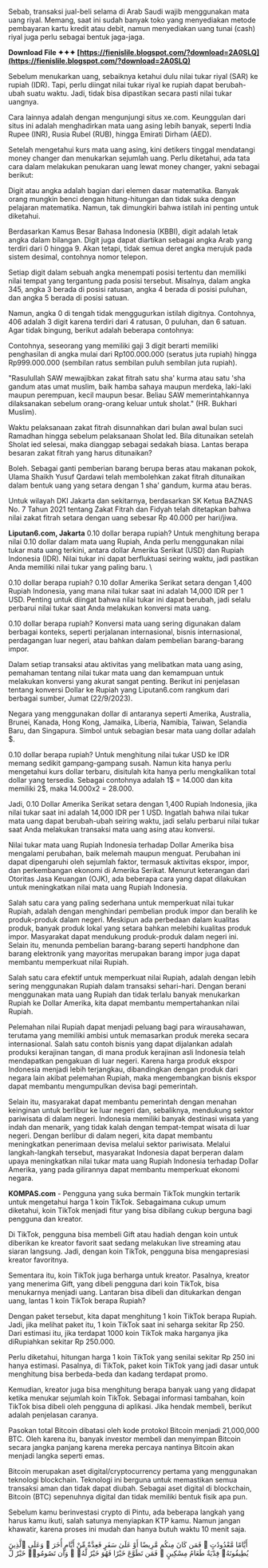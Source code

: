 Sebab, transaksi jual-beli selama di Arab Saudi wajib menggunakan mata uang riyal. Memang, saat ini sudah banyak toko yang menyediakan metode pembayaran kartu kredit atau debit, namun menyediakan uang tunai (cash) riyal juga perlu sebagai bentuk jaga-jaga.
 
**Download File ✦✦✦ [https://fienislile.blogspot.com/?download=2A0SLQ](https://fienislile.blogspot.com/?download=2A0SLQ)**


 
Sebelum menukarkan uang, sebaiknya ketahui dulu nilai tukar riyal (SAR) ke rupiah (IDR). Tapi, perlu diingat nilai tukar riyal ke rupiah dapat berubah-ubah suatu waktu. Jadi, tidak bisa dipastikan secara pasti nilai tukar uangnya.
 
Cara lainnya adalah dengan mengunjungi situs xe.com. Keunggulan dari situs ini adalah menghadirkan mata uang asing lebih banyak, seperti India Rupee (INR), Rusia Rubel (RUB), hingga Emirati Dirham (AED).

Setelah mengetahui kurs mata uang asing, kini detikers tinggal mendatangi money changer dan menukarkan sejumlah uang. Perlu diketahui, ada tata cara dalam melakukan penukaran uang lewat money changer, yakni sebagai berikut:
 

Digit atau angka adalah bagian dari elemen dasar matematika. Banyak orang mungkin benci dengan hitung-hitungan dan tidak suka dengan pelajaran matematika. Namun, tak dimungkiri bahwa istilah ini penting untuk diketahui.
 
Berdasarkan Kamus Besar Bahasa Indonesia (KBBI), digit adalah letak angka dalam bilangan. Digit juga dapat diartikan sebagai angka Arab yang terdiri dari 0 hingga 9. Akan tetapi, tidak semua deret angka merujuk pada sistem desimal, contohnya nomor telepon.
 
Setiap digit dalam sebuah angka menempati posisi tertentu dan memiliki nilai tempat yang tergantung pada posisi tersebut. Misalnya, dalam angka 345, angka 3 berada di posisi ratusan, angka 4 berada di posisi puluhan, dan angka 5 berada di posisi satuan.
 
Namun, angka 0 di tengah tidak menggugurkan istilah digitnya. Contohnya, 406 adalah 3 digit karena terdiri dari 4 ratusan, 0 puluhan, dan 6 satuan. Agar tidak bingung, berikut adalah beberapa contohnya:
 
Contohnya, seseorang yang memiliki gaji 3 digit berarti memiliki penghasilan di angka mulai dari Rp100.000.000 (seratus juta rupiah) hingga Rp999.000.000 (sembilan ratus sembilan puluh sembilan juta rupiah).
 
"Rasulullah SAW mewajibkan zakat fitrah satu sha' kurma atau satu 'sha gandum atas umat muslim, baik hamba sahaya maupun merdeka, laki-laki maupun perempuan, kecil maupun besar. Beliau SAW memerintahkannya dilaksanakan sebelum orang-orang keluar untuk sholat." (HR. Bukhari Muslim).
 
Waktu pelaksanaan zakat fitrah disunnahkan dari bulan awal bulan suci Ramadhan hingga sebelum pelaksanaan Sholat Ied. Bila ditunaikan setelah Sholat ied selesai, maka dianggap sebagai sedakah biasa. Lantas berapa besaran zakat fitrah yang harus ditunaikan?
 
Boleh. Sebagai ganti pemberian barang berupa beras atau makanan pokok, Ulama Shaikh Yusuf Qardawi telah membolehkan zakat fitrah ditunaikan dalam bentuk uang yang setara dengan 1 sha' gandum, kurma atau beras.
 
Untuk wilayah DKI Jakarta dan sekitarnya, berdasarkan SK Ketua BAZNAS No. 7 Tahun 2021 tentang Zakat Fitrah dan Fidyah telah ditetapkan bahwa nilai zakat fitrah setara dengan uang sebesar Rp 40.000 per hari/jiwa.
 
**Liputan6.com, Jakarta** 0.10 dollar berapa rupiah? Untuk menghitung berapa nilai 0.10 dollar dalam mata uang Rupiah, Anda perlu menggunakan nilai tukar mata uang terkini, antara dollar Amerika Serikat (USD) dan Rupiah Indonesia (IDR). Nilai tukar ini dapat berfluktuasi seiring waktu, jadi pastikan Anda memiliki nilai tukar yang paling baru. \
 
0.10 dollar berapa rupiah? 0.10 dollar Amerika Serikat setara dengan 1,400 Rupiah Indonesia, yang mana nilai tukar saat ini adalah 14,000 IDR per 1 USD. Penting untuk diingat bahwa nilai tukar ini dapat berubah, jadi selalu perbarui nilai tukar saat Anda melakukan konversi mata uang.
 
0.10 dollar berapa rupiah? Konversi mata uang sering digunakan dalam berbagai konteks, seperti perjalanan internasional, bisnis internasional, perdagangan luar negeri, atau bahkan dalam pembelian barang-barang impor.
 
Dalam setiap transaksi atau aktivitas yang melibatkan mata uang asing, pemahaman tentang nilai tukar mata uang dan kemampuan untuk melakukan konversi yang akurat sangat penting. Berikut ini penjelasan tentang konversi Dollar ke Rupiah yang Liputan6.com rangkum dari berbagai sumber, Jumat (22/9/2023).
 
Negara yang menggunakan dollar di antaranya seperti Amerika, Australia, Brunei, Kanada, Hong Kong, Jamaika, Liberia, Namibia, Taiwan, Selandia Baru, dan Singapura. Simbol untuk sebagian besar mata uang dollar adalah $.
 
0.10 dollar berapa rupiah? Untuk menghitung nilai tukar USD ke IDR memang sedikit gampang-gampang susah. Namun kita hanya perlu mengetahui kurs dollar terbaru, disitulah kita hanya perlu mengkalikan total dollar yang tersedia. Sebagai contohnya adalah 1$ = 14.000 dan kita memiliki 2$, maka 14.000x2 = 28.000.
 
Jadi, 0.10 Dollar Amerika Serikat setara dengan 1,400 Rupiah Indonesia, jika nilai tukar saat ini adalah 14,000 IDR per 1 USD. Ingatlah bahwa nilai tukar mata uang dapat berubah-ubah seiring waktu, jadi selalu perbarui nilai tukar saat Anda melakukan transaksi mata uang asing atau konversi.
 
Nilai tukar mata uang Rupiah Indonesia terhadap Dollar Amerika bisa mengalami perubahan, baik melemah maupun menguat. Perubahan ini dapat dipengaruhi oleh sejumlah faktor, termasuk aktivitas ekspor, impor, dan perkembangan ekonomi di Amerika Serikat. Menurut keterangan dari Otoritas Jasa Keuangan (OJK), ada beberapa cara yang dapat dilakukan untuk meningkatkan nilai mata uang Rupiah Indonesia.
 
Salah satu cara yang paling sederhana untuk memperkuat nilai tukar Rupiah, adalah dengan menghindari pembelian produk impor dan beralih ke produk-produk dalam negeri. Meskipun ada perbedaan dalam kualitas produk, banyak produk lokal yang setara bahkan melebihi kualitas produk impor. Masyarakat dapat mendukung produk-produk dalam negeri ini. Selain itu, menunda pembelian barang-barang seperti handphone dan barang elektronik yang mayoritas merupakan barang impor juga dapat membantu memperkuat nilai Rupiah.
 
Salah satu cara efektif untuk memperkuat nilai Rupiah, adalah dengan lebih sering menggunakan Rupiah dalam transaksi sehari-hari. Dengan berani menggunakan mata uang Rupiah dan tidak terlalu banyak menukarkan Rupiah ke Dollar Amerika, kita dapat membantu mempertahankan nilai Rupiah.
 
Pelemahan nilai Rupiah dapat menjadi peluang bagi para wirausahawan, terutama yang memiliki ambisi untuk memasarkan produk mereka secara internasional. Salah satu contoh bisnis yang dapat dijalankan adalah produksi kerajinan tangan, di mana produk kerajinan asli Indonesia telah mendapatkan pengakuan di luar negeri. Karena harga produk ekspor Indonesia menjadi lebih terjangkau, dibandingkan dengan produk dari negara lain akibat pelemahan Rupiah, maka mengembangkan bisnis ekspor dapat membantu mengumpulkan devisa bagi pemerintah.
 
Selain itu, masyarakat dapat membantu pemerintah dengan menahan keinginan untuk berlibur ke luar negeri dan, sebaliknya, mendukung sektor pariwisata di dalam negeri. Indonesia memiliki banyak destinasi wisata yang indah dan menarik, yang tidak kalah dengan tempat-tempat wisata di luar negeri. Dengan berlibur di dalam negeri, kita dapat membantu meningkatkan penerimaan devisa melalui sektor pariwisata. Melalui langkah-langkah tersebut, masyarakat Indonesia dapat berperan dalam upaya meningkatkan nilai tukar mata uang Rupiah Indonesia terhadap Dollar Amerika, yang pada gilirannya dapat membantu memperkuat ekonomi negara.
 
**KOMPAS.com** - Pengguna yang suka bermain TikTok mungkin tertarik untuk mengetahui harga 1 koin TikTok. Sebagaimana cukup umum diketahui, koin TikTok menjadi fitur yang bisa dibilang cukup berguna bagi pengguna dan kreator.
 
Di TikTok, pengguna bisa membeli Gift atau hadiah dengan koin untuk diberikan ke kreator favorit saat sedang melakukan live streaming atau siaran langsung. Jadi, dengan koin TikTok, pengguna bisa mengapresiasi kreator favoritnya.
 
Sementara itu, koin TikTok juga berharga untuk kreator. Pasalnya, kreator yang menerima Gift, yang dibeli pengguna dari koin TikTok, bisa menukarnya menjadi uang. Lantaran bisa dibeli dan ditukarkan dengan uang, lantas 1 koin TikTok berapa Rupiah?
 
Dengan paket tersebut, kita dapat menghitung 1 koin TikTok berapa Rupiah. Jadi, jika melihat paket itu, 1 koin TikTok saat ini seharga sekitar Rp 250. Dari estimasi itu, jika terdapat 1000 koin TikTok maka harganya jika diRupiahkan sekitar Rp 250.000.
 
Perlu diketahui, hitungan harga 1 koin TikTok yang senilai sekitar Rp 250 ini hanya estimasi. Pasalnya, di TikTok, paket koin TikTok yang jadi dasar untuk menghitung bisa berbeda-beda dan kadang terdapat promo.
 
Kemudian, kreator juga bisa menghitung berapa banyak uang yang didapat ketika menukar sejumlah koin TikTok. Sebagai informasi tambahan, koin TikTok bisa dibeli oleh pengguna di aplikasi. Jika hendak membeli, berikut adalah penjelasan caranya.
 
Pasokan total Bitcoin dibatasi oleh kode protokol Bitcoin menjadi 21,000,000 BTC. Oleh karena itu, banyak investor membeli dan menyimpan Bitcoin secara jangka panjang karena mereka percaya nantinya Bitcoin akan menjadi langka seperti emas.
 
Bitcoin merupakan aset digital/cryptocurrency pertama yang menggunakan teknologi blockchain. Teknologi ini berguna untuk memastikan semua transaksi aman dan tidak dapat diubah. Sebagai aset digital di blockchain, Bitcoin (BTC) sepenuhnya digital dan tidak memiliki bentuk fisik apa pun.
 
Sebelum kamu berinvestasi crypto di Pintu, ada beberapa langkah yang harus kamu ikuti, salah satunya menyiapkan KTP kamu. Namun jangan khawatir, karena proses ini mudah dan hanya butuh waktu 10 menit saja.
 
أَيَّامًا مَّعْدُودَٰتٍ ۚ فَمَن كَانَ مِنكُم مَّرِيضًا أَوْ عَلَىٰ سَفَرٍ فَعِدَّةٌ مِّنْ أَيَّامٍ أُخَرَ ۚ وَعَلَى ٱلَّذِينَ يُطِيقُونَهُۥ فِدْيَةٌ طَعَامُ مِسْكِينٍ ۖ فَمَن تَطَوَّعَ خَيْرًا فَهُوَ خَيْرٌ لَّهُۥ ۚ وَأَن تَصُومُوا۟ خَيْرٌ لَّ